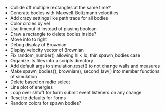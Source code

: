 - Collide off multiple rectangles at the same time?
- Generate bodies with Maxwell-Boltzmann velocities
- Add crazy settings like path trace for all bodies
- Color circles by vel
- Use timeout id instead of playing boolean
- Draw a rectangle to delete bodies inside?
- Move info to right
- Debug display of Brownian
- Display velocity vector of Brownian
- Fix random_number() allowing hi < lo, thin spawn_bodies case
- Organize .ts files into a scripts directory
- Add default args to simulation.reset() to not change walls and measures
- Make spawn_bodies(), brownian(), second_law() into member functions of simulation
- Delete based on radio select
- Line plot of energies
- Loop over shtuff for form submit event listeners on any change
- Reset to defaults for forms
- Random colors for spawn bodies?

